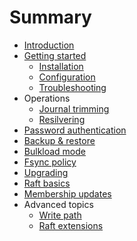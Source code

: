 # Summary

* [Introduction](README.md)
* [Getting started](GETTING-STARTED.md)
  * [Installation](INSTALLATION.md)
  * [Configuration](CONFIGURATION.md)
  * [Troubleshooting](TROUBLESHOOTING.md)
* Operations
  * [Journal trimming](JOURNAL-TRIMMING.md)
  * [Resilvering](RESILVERING.md)
* [Password authentication](AUTHENTICATION.md)
* [Backup & restore](BACKUP.md)
* [Bulkload mode](BULKLOAD.md)
* [Fsync policy](FSYNC.md)
* [Upgrading](UPGRADING.md)
* [Raft basics](RAFT.md)
* [Membership updates](MEMBERSHIP.md)
* Advanced topics
  * [Write path](WRITEPATH.md)
  * [Raft extensions](RAFT-EXTENSIONS.md)

